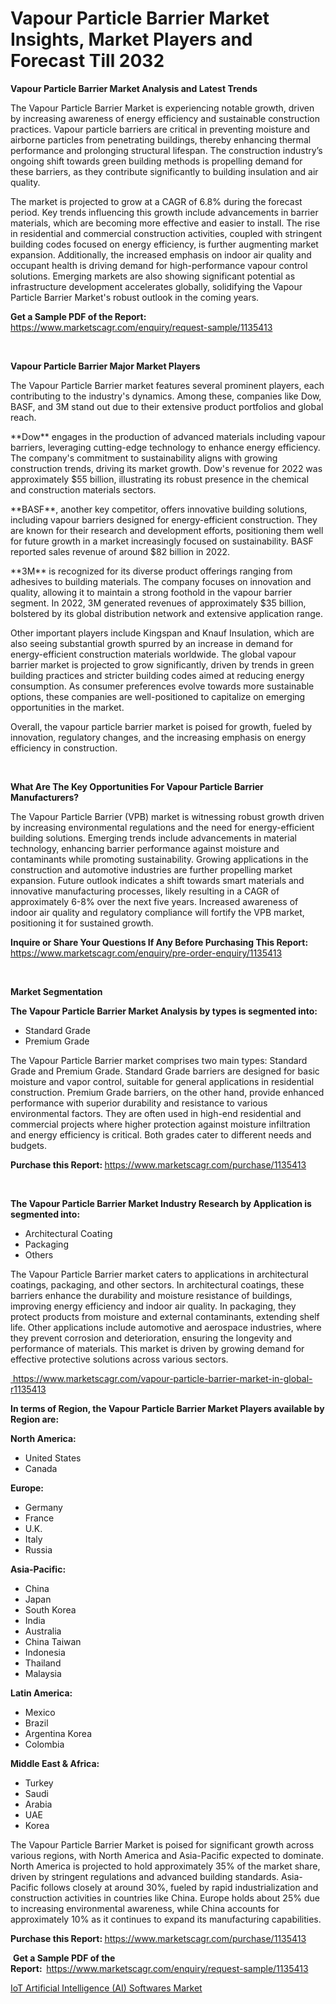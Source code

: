 <p><h1>Vapour Particle Barrier Market Insights, Market Players and Forecast Till 2032</h1></p><p><strong>Vapour Particle Barrier Market Analysis and Latest Trends</strong></p>
<p><p>The Vapour Particle Barrier Market is experiencing notable growth, driven by increasing awareness of energy efficiency and sustainable construction practices. Vapour particle barriers are critical in preventing moisture and airborne particles from penetrating buildings, thereby enhancing thermal performance and prolonging structural lifespan. The construction industry’s ongoing shift towards green building methods is propelling demand for these barriers, as they contribute significantly to building insulation and air quality.</p><p>The market is projected to grow at a CAGR of 6.8% during the forecast period. Key trends influencing this growth include advancements in barrier materials, which are becoming more effective and easier to install. The rise in residential and commercial construction activities, coupled with stringent building codes focused on energy efficiency, is further augmenting market expansion. Additionally, the increased emphasis on indoor air quality and occupant health is driving demand for high-performance vapour control solutions. Emerging markets are also showing significant potential as infrastructure development accelerates globally, solidifying the Vapour Particle Barrier Market's robust outlook in the coming years.</p></p>
<p><strong>Get a Sample PDF of the Report:&nbsp;</strong> <a href="https://www.marketscagr.com/enquiry/request-sample/1135413?utm_campaign=3447&utm_medium=2&utm_source=Github&utm_content=ia&utm_term=25032025&utm_id=vapour-particle-barrier">https://www.marketscagr.com/enquiry/request-sample/1135413</a></p>
<p>&nbsp;</p>
<p><strong>Vapour Particle Barrier Major Market Players</strong></p>
<p><p>The Vapour Particle Barrier market features several prominent players, each contributing to the industry's dynamics. Among these, companies like Dow, BASF, and 3M stand out due to their extensive product portfolios and global reach. </p><p>**Dow** engages in the production of advanced materials including vapour barriers, leveraging cutting-edge technology to enhance energy efficiency. The company's commitment to sustainability aligns with growing construction trends, driving its market growth. Dow's revenue for 2022 was approximately $55 billion, illustrating its robust presence in the chemical and construction materials sectors.</p><p>**BASF**, another key competitor, offers innovative building solutions, including vapour barriers designed for energy-efficient construction. They are known for their research and development efforts, positioning them well for future growth in a market increasingly focused on sustainability. BASF reported sales revenue of around $82 billion in 2022.</p><p>**3M** is recognized for its diverse product offerings ranging from adhesives to building materials. The company focuses on innovation and quality, allowing it to maintain a strong foothold in the vapour barrier segment. In 2022, 3M generated revenues of approximately $35 billion, bolstered by its global distribution network and extensive application range.</p><p>Other important players include Kingspan and Knauf Insulation, which are also seeing substantial growth spurred by an increase in demand for energy-efficient construction materials worldwide. The global vapour barrier market is projected to grow significantly, driven by trends in green building practices and stricter building codes aimed at reducing energy consumption. As consumer preferences evolve towards more sustainable options, these companies are well-positioned to capitalize on emerging opportunities in the market. </p><p>Overall, the vapour particle barrier market is poised for growth, fueled by innovation, regulatory changes, and the increasing emphasis on energy efficiency in construction.</p></p>
<p>&nbsp;</p>
<p><strong>What Are The Key Opportunities For Vapour Particle Barrier Manufacturers?</strong></p>
<p><p>The Vapour Particle Barrier (VPB) market is witnessing robust growth driven by increasing environmental regulations and the need for energy-efficient building solutions. Emerging trends include advancements in material technology, enhancing barrier performance against moisture and contaminants while promoting sustainability. Growing applications in the construction and automotive industries are further propelling market expansion. Future outlook indicates a shift towards smart materials and innovative manufacturing processes, likely resulting in a CAGR of approximately 6-8% over the next five years. Increased awareness of indoor air quality and regulatory compliance will fortify the VPB market, positioning it for sustained growth.</p></p>
<p><strong>Inquire or Share Your Questions If Any Before Purchasing This Report:</strong> <a href="https://www.marketscagr.com/enquiry/pre-order-enquiry/1135413?utm_campaign=3447&utm_medium=2&utm_source=Github&utm_content=ia&utm_term=25032025&utm_id=vapour-particle-barrier">https://www.marketscagr.com/enquiry/pre-order-enquiry/1135413</a></p>
<p>&nbsp;</p>
<p><strong>Market Segmentation</strong></p>
<p><strong>The Vapour Particle Barrier Market Analysis by types is segmented into:</strong></p>
<p><ul><li>Standard Grade</li><li>Premium Grade</li></ul></p>
<p><p>The Vapour Particle Barrier market comprises two main types: Standard Grade and Premium Grade. Standard Grade barriers are designed for basic moisture and vapor control, suitable for general applications in residential construction. Premium Grade barriers, on the other hand, provide enhanced performance with superior durability and resistance to various environmental factors. They are often used in high-end residential and commercial projects where higher protection against moisture infiltration and energy efficiency is critical. Both grades cater to different needs and budgets.</p></p>
<p><strong>Purchase this Report:&nbsp;</strong><a href="https://www.marketscagr.com/purchase/1135413?utm_campaign=3447&utm_medium=2&utm_source=Github&utm_content=ia&utm_term=25032025&utm_id=vapour-particle-barrier">https://www.marketscagr.com/purchase/1135413</a></p>
<p>&nbsp;</p>
<p><strong>The Vapour Particle Barrier Market Industry Research by Application is segmented into:</strong></p>
<p><ul><li>Architectural Coating</li><li>Packaging</li><li>Others</li></ul></p>
<p><p>The Vapour Particle Barrier market caters to applications in architectural coatings, packaging, and other sectors. In architectural coatings, these barriers enhance the durability and moisture resistance of buildings, improving energy efficiency and indoor air quality. In packaging, they protect products from moisture and external contaminants, extending shelf life. Other applications include automotive and aerospace industries, where they prevent corrosion and deterioration, ensuring the longevity and performance of materials. This market is driven by growing demand for effective protective solutions across various sectors.</p></p>
<p><a href="https://www.marketscagr.com/vapour-particle-barrier-market-in-global-r1135413?utm_campaign=3447&utm_medium=2&utm_source=Github&utm_content=ia&utm_term=25032025&utm_id=vapour-particle-barrier">&nbsp;https://www.marketscagr.com/vapour-particle-barrier-market-in-global-r1135413</a></p>
<p><strong>In terms of Region, the Vapour Particle Barrier Market Players available by Region are:</strong></p>
<p>
    <p> <strong> North America: </strong>
        <ul>
            <li>United States</li>
            <li>Canada</li>
        </ul>
        </p> 
    <p> <strong> Europe: </strong>
        <ul>
            <li>Germany</li>
            <li>France</li>
            <li>U.K.</li>
            <li>Italy</li>
            <li>Russia</li>
        </ul>
        </p> 
    <p> <strong> Asia-Pacific: </strong>
        <ul>
            <li>China</li>
            <li>Japan</li>
            <li>South Korea</li>
            <li>India</li>
            <li>Australia</li>
            <li>China Taiwan</li>
            <li>Indonesia</li>
            <li>Thailand</li>
            <li>Malaysia</li>
        </ul>
        </p> 
    <p> <strong> Latin America: </strong>
        <ul>
            <li>Mexico</li>
            <li>Brazil</li>
            <li>Argentina Korea</li>
            <li>Colombia</li>
        </ul>
        </p> 
    <p> <strong> Middle East & Africa: </strong>
        <ul>
            <li>Turkey</li>
            <li>Saudi</li>
            <li>Arabia</li>
            <li>UAE</li>
            <li>Korea</li>
        </ul>
    </p>
    </p>
<p><p>The Vapour Particle Barrier Market is poised for significant growth across various regions, with North America and Asia-Pacific expected to dominate. North America is projected to hold approximately 35% of the market share, driven by stringent regulations and advanced building standards. Asia-Pacific follows closely at around 30%, fueled by rapid industrialization and construction activities in countries like China. Europe holds about 25% due to increasing environmental awareness, while China accounts for approximately 10% as it continues to expand its manufacturing capabilities.</p></p>
<p><strong>Purchase this Report: </strong><a href="https://www.marketscagr.com/purchase/1135413?utm_campaign=3447&utm_medium=2&utm_source=Github&utm_content=ia&utm_term=25032025&utm_id=vapour-particle-barrier">https://www.marketscagr.com/purchase/1135413</a></p>
<p>&nbsp;<strong>Get a Sample PDF of the Report:&nbsp;&nbsp;</strong><a href="https://www.marketscagr.com/enquiry/request-sample/1135413?utm_campaign=3447&utm_medium=2&utm_source=Github&utm_content=ia&utm_term=25032025&utm_id=vapour-particle-barrier">https://www.marketscagr.com/enquiry/request-sample/1135413</a></p>
<p><strong></strong></p>
<p><p><a href="https://github.com/lisaeichler20775/Market-Research-Report-List-1/blob/main/iot-artificial-intelligence-ai-softwares-market.md?utm_campaign=3447&utm_medium=2&utm_source=Github&utm_content=ia&utm_term=25032025&utm_id=vapour-particle-barrier">IoT Artificial Intelligence (AI) Softwares Market</a></p></p>